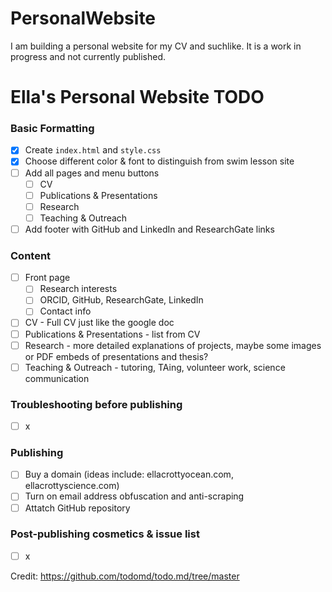 # PersonalWebsite
I am building a personal website for my CV and suchlike. It is a work in progress and not currently published.

# Ella's Personal Website TODO

### Basic Formatting

- [x] Create `index.html` and `style.css`
- [x] Choose different color & font to distinguish from swim lesson site
- [ ] Add all pages and menu buttons
  - [ ] CV
  - [ ] Publications & Presentations
  - [ ] Research
  - [ ] Teaching & Outreach
- [ ] Add footer with GitHub and LinkedIn and ResearchGate links

### Content

- [ ] Front page
  - [ ] Research interests
  - [ ] ORCID, GitHub, ResearchGate, LinkedIn
  - [ ] Contact info
- [ ] CV - Full CV just like the google doc
- [ ] Publications & Presentations - list from CV
- [ ] Research - more detailed explanations of projects, maybe some images or PDF embeds of presentations and thesis?
- [ ] Teaching & Outreach - tutoring, TAing, volunteer work, science communication

### Troubleshooting before publishing

- [ ] x

### Publishing
- [ ] Buy a domain (ideas include: ellacrottyocean.com, ellacrottyscience.com)
- [ ] Turn on email address obfuscation and anti-scraping
- [ ] Attatch GitHub repository

### Post-publishing cosmetics & issue list 
- [ ] x

Credit: https://github.com/todomd/todo.md/tree/master
